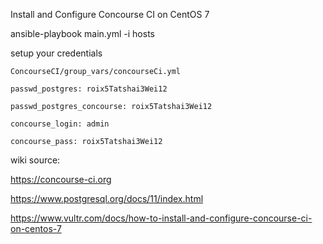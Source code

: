 Install and Configure Concourse CI on CentOS 7

ansible-playbook main.yml -i hosts


setup your credentials

    ConcourseCI/group_vars/concourseCi.yml

    passwd_postgres: roix5Tatshai3Wei12

    passwd_postgres_concourse: roix5Tatshai3Wei12

    concourse_login: admin

    concourse_pass: roix5Tatshai3Wei12


wiki source:

https://concourse-ci.org

https://www.postgresql.org/docs/11/index.html

https://www.vultr.com/docs/how-to-install-and-configure-concourse-ci-on-centos-7
